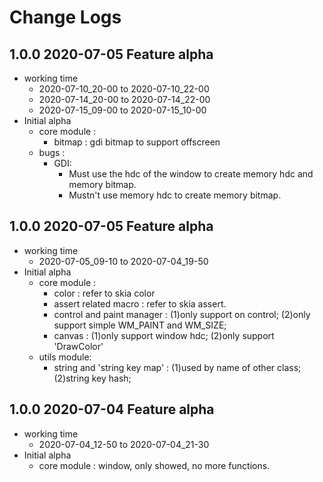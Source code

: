 # Change Logs

## 1.0.0 2020-07-05 Feature alpha
- working time
	- 2020-07-10_20-00 to 2020-07-10_22-00
	- 2020-07-14_20-00 to 2020-07-14_22-00
	- 2020-07-15_09-00 to 2020-07-15_10-00
- Initial alpha
	- core module :
		- bitmap : gdi bitmap to support offscreen
	- bugs :
		- GDI:
			- Must use the hdc of the window to create memory hdc and memory bitmap.
			- Mustn't use memory hdc to create memory bitmap.

## 1.0.0 2020-07-05 Feature alpha
- working time
	- 2020-07-05_09-10 to 2020-07-04_19-50
- Initial alpha
	- core module :
		- color : refer to skia color
		- assert related macro : refer to skia assert.
		- control and paint manager : (1)only support on control; (2)only support simple WM_PAINT and WM_SIZE; 
		- canvas : (1)only support window hdc; (2)only support 'DrawColor'
	- utils module:
		- string and 'string key map' : (1)used by name of other class; (2)string key hash;
		

## 1.0.0 2020-07-04 Feature alpha
- working time
	- 2020-07-04_12-50 to 2020-07-04_21-30
- Initial alpha
	- core module : window, only showed, no more functions.

